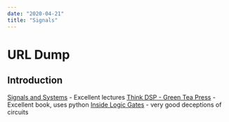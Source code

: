 ```yaml
---
date: "2020-04-21"
title: "Signals"
---
```

<!-- 2020-04-21-Signals -->

<!-- markdownlint-disable MD025 -->
# URL Dump
<!-- markdownlint-enable MD025 -->

## Introduction

<!-- markdownlint-disable MD034 -->

[Signals and Systems](https://sites.google.com/a/asu.edu/signals-and-systems/#TOC-Introduction-to-Signals-and-Systems) - Excellent lectures
[Think DSP - Green Tea Press](https://greenteapress.com/wp/think-dsp/) - Excellent book, uses python
[Inside Logic Gates](http://www.play-hookey.com/digital_electronics/) - very good deceptions of circuits 

<!-- markdownlint-enable MD034 -->

